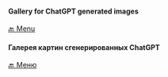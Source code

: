 #### Gallery for ChatGPT generated images
[🔙 Menu](https://github.com/ddan9/get2pic/#Menu)

#### Галерея картин сгенерированных ChatGPT
[🔙 Меню](https://github.com/ddan9/get2pic/#Меню)
